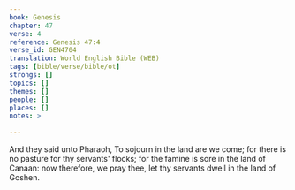 ```yaml
---
book: Genesis
chapter: 47
verse: 4
reference: Genesis 47:4
verse_id: GEN4704
translation: World English Bible (WEB)
tags: [bible/verse/bible/ot]
strongs: []
topics: []
themes: []
people: []
places: []
notes: >
  
---
```


And they said unto Pharaoh, To sojourn in the land are we come; for there is no pasture for thy servants' flocks; for the famine is sore in the land of Canaan: now therefore, we pray thee, let thy servants dwell in the land of Goshen.
